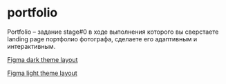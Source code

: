 # portfolio
Portfolio – задание stage#0 в ходе выполнения которого вы сверстаете landing page портфолио фотографа, сделаете его адаптивным и интерактивным.


[Figma dark theme layout](https://www.figma.com/file/1A1SJ7FYyMUiBqhU3WUiBI/Portfolio?node-id=0%3A1)

[Figma light theme layout](https://www.figma.com/file/bpSokvEmZajiWZKs9cpNJi/Portfolio-white-2?node-id=0%3A1)